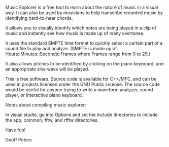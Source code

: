 Music Explorer is a free tool to learn about the nature of music in a visual way. It can also be used by musicians to help transcribe recorded music by identifying hard-to-hear chords. 

It allows you to visually identify which notes are being played in a clip of music and instantly see how music is made up of many overtones.

It uses the standard SMPTE time format to quickly select a certain part of a sound file to play and analyze. (SMPTE is made up of Hours::Minutes::Seconds::Frames where Frames range from 0 to 29.)

It also allows pitches to be identified by clicking on the piano keyboard, and an appropriate sine wave will be played.

This is free software. Source code is available for C++/MFC, and can be used in projects licensed under the GNU Public License. The source code would be useful for anyone trying to write a waveform analyzer, sound player, or interactive piano keyboard.

Notes about compiling music explorer:

In visual studio, go into Options and set the include
directories to include the app, common, fftw, and rfftw 
directories.

Have fun!

Geoff Peters